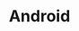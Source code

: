 ---
title: "Android"
linkTitle: "Android"
description: >
  A short lead description about this content page. It can be **bold** or _italic_ and can be split over multiple paragraphs.
---
